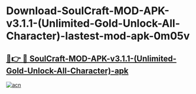 # Download-SoulCraft-MOD-APK-v3.1.1-(Unlimited-Gold-Unlock-All-Character)-lastest-mod-apk-0m05v

<h2><a href="https://apkcomod.com?title=SoulCraft-MOD-APK-v3.1.1-(Unlimited-Gold-Unlock-All-Character)">🔗👉 🔴 SoulCraft-MOD-APK-v3.1.1-(Unlimited-Gold-Unlock-All-Character)-apk </a></h2>

[![acn](https://github.com/user-attachments/assets/0f9c940e-d8b0-45ae-aac7-cd30a18b3e1c)](https://apkcomod.com?title=SoulCraft-MOD-APK-v3.1.1-(Unlimited-Gold-Unlock-All-Character))
